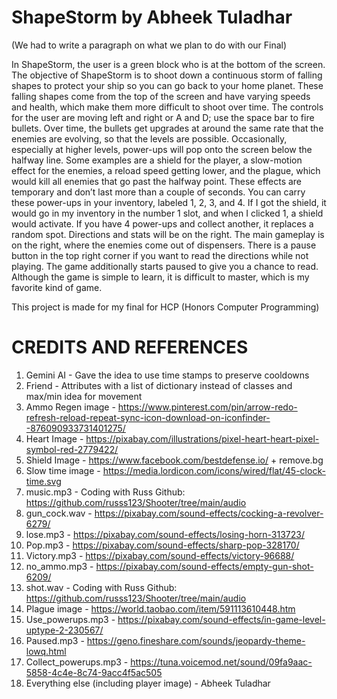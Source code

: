 ShapeStorm by Abheek Tuladhar
=============================
(We had to write a paragraph on what we plan to do with our Final)

In ShapeStorm, the user is a green block who is at the bottom of the screen. The objective of ShapeStorm is to shoot down a continuous storm of falling shapes to protect your ship so you can go back to your home planet. These falling shapes come from the top of the screen and have varying speeds and health, which make them more difficult to shoot over time. The controls for the user are moving left and right or A and D; use the space bar to fire bullets. Over time, the bullets get upgrades at around the same rate that the enemies are evolving, so that the levels are possible. Occasionally, especially at higher levels, power-ups will pop onto the screen below the halfway line. Some examples are a shield for the player, a slow-motion effect for the enemies, a reload speed getting lower, and the plague, which would kill all enemies that go past the halfway point. These effects are temporary and don’t last more than a couple of seconds. You can carry these power-ups in your inventory, labeled 1, 2, 3, and 4. If I got the shield, it would go in my inventory in the number 1 slot, and when I clicked 1, a shield would activate. If you have 4 power-ups and collect another, it replaces a random spot. Directions and stats will be on the right. The main gameplay is on the right, where the enemies come out of dispensers. There is a pause button in the top right corner if you want to read the directions while not playing. The game additionally starts paused to give you a chance to read.
Although the game is simple to learn, it is difficult to master, which is my favorite kind of game.

This project is made for my final for HCP (Honors Computer Programming)


CREDITS AND REFERENCES
======================
1. Gemini AI - Gave the idea to use time stamps to preserve cooldowns
2. Friend - Attributes with a list of dictionary instead of classes and max/min idea for movement
3. Ammo Regen image - https://www.pinterest.com/pin/arrow-redo-refresh-reload-repeat-sync-icon-download-on-iconfinder--876090933731401275/
4. Heart Image - https://pixabay.com/illustrations/pixel-heart-heart-pixel-symbol-red-2779422/
5. Shield Image - https://www.facebook.com/bestdefense.io/ + remove.bg
6. Slow time image - https://media.lordicon.com/icons/wired/flat/45-clock-time.svg
7. music.mp3 - Coding with Russ Github: https://github.com/russs123/Shooter/tree/main/audio
8. gun_cock.wav - https://pixabay.com/sound-effects/cocking-a-revolver-6279/
9. lose.mp3 - https://pixabay.com/sound-effects/losing-horn-313723/
10. Pop.mp3 - https://pixabay.com/sound-effects/sharp-pop-328170/
11. Victory.mp3 - https://pixabay.com/sound-effects/victory-96688/
12. no_ammo.mp3 - https://pixabay.com/sound-effects/empty-gun-shot-6209/
13. shot.wav - Coding with Russ Github: https://github.com/russs123/Shooter/tree/main/audio
14. Plague image - https://world.taobao.com/item/591113610448.htm
15. Use_powerups.mp3 - https://pixabay.com/sound-effects/in-game-level-uptype-2-230567/
16. Paused.mp3 - https://geno.fineshare.com/sounds/jeopardy-theme-lowq.html
17. Collect_powerups.mp3 - https://tuna.voicemod.net/sound/09fa9aac-5858-4c4e-8c74-9acc4f5ac505
18. Everything else (including player image) - Abheek Tuladhar
